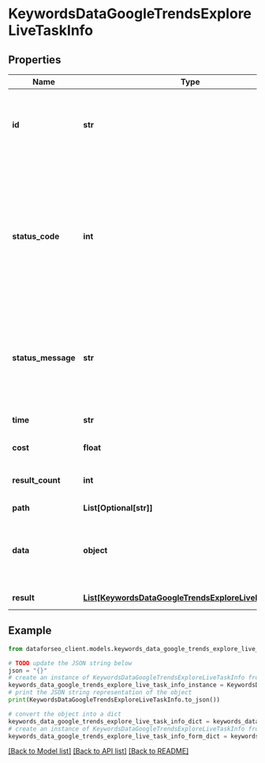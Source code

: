 # KeywordsDataGoogleTrendsExploreLiveTaskInfo


## Properties

Name | Type | Description | Notes
------------ | ------------- | ------------- | -------------
**id** | **str** | task identifier unique task identifier in our system in the UUID format | [optional] 
**status_code** | **int** | status code of the task generated by DataForSEO, can be within the following range: 10000-60000 you can find the full list of the response codes here | [optional] 
**status_message** | **str** | informational message of the task you can find the full list of general informational messages here | [optional] 
**time** | **str** | execution time, seconds | [optional] 
**cost** | **float** | total tasks cost, USD | [optional] 
**result_count** | **int** | number of elements in the result array | [optional] 
**path** | **List[Optional[str]]** | URL path | [optional] 
**data** | **object** | contains the same parameters that you specified in the POST request | [optional] 
**result** | [**List[KeywordsDataGoogleTrendsExploreLiveResultInfo]**](KeywordsDataGoogleTrendsExploreLiveResultInfo.md) | array of results | [optional] 

## Example

```python
from dataforseo_client.models.keywords_data_google_trends_explore_live_task_info import KeywordsDataGoogleTrendsExploreLiveTaskInfo

# TODO update the JSON string below
json = "{}"
# create an instance of KeywordsDataGoogleTrendsExploreLiveTaskInfo from a JSON string
keywords_data_google_trends_explore_live_task_info_instance = KeywordsDataGoogleTrendsExploreLiveTaskInfo.from_json(json)
# print the JSON string representation of the object
print(KeywordsDataGoogleTrendsExploreLiveTaskInfo.to_json())

# convert the object into a dict
keywords_data_google_trends_explore_live_task_info_dict = keywords_data_google_trends_explore_live_task_info_instance.to_dict()
# create an instance of KeywordsDataGoogleTrendsExploreLiveTaskInfo from a dict
keywords_data_google_trends_explore_live_task_info_form_dict = keywords_data_google_trends_explore_live_task_info.from_dict(keywords_data_google_trends_explore_live_task_info_dict)
```
[[Back to Model list]](../README.md#documentation-for-models) [[Back to API list]](../README.md#documentation-for-api-endpoints) [[Back to README]](../README.md)


